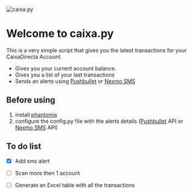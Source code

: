 ![caixa.py](http://i.imgur.com/XOeQUG9.png)
# Welcome to caixa.py

This is a very simple script that gives you the latest transactions for your CaixaDirecta Account.
- Gives you your current account balance.
- Gives you a list of your last transactions
- Sends an alerts using [Pushbullet](https://www.pushbullet.com) or [Nexmo SMS](https://www.nexmo.com)

Before using
------------
1. install [phantomjs](http://phantomjs.org/download.html)
2. configure the config.py file with the alerts details ([Pushbullet](https://www.pushbullet.com) API or [Nexmo SMS](https://www.nexmo.com) API)

To do list
----------
- [x] Add sms alert
- [ ] Scan more then 1 account
- [ ] Generate an Excel table with all the transactions

